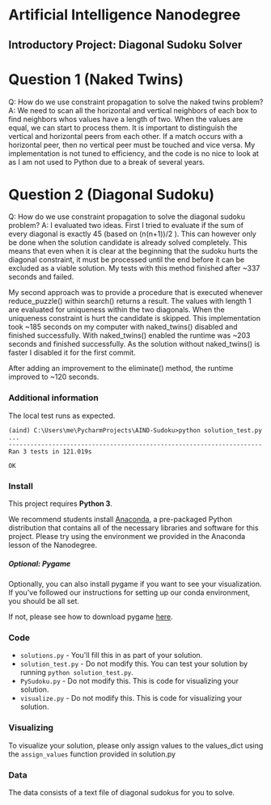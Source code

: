 # Artificial Intelligence Nanodegree
## Introductory Project: Diagonal Sudoku Solver

# Question 1 (Naked Twins)
Q: How do we use constraint propagation to solve the naked twins problem?  
A: We need to scan all the horizontal and vertical neighbors of each box
   to find neighbors whos values have a length of two. When the values
   are equal, we can start to process them. It is important to distinguish
   the vertical and horizontal peers from each other. If a match occurs
   with a horizontal peer, then no vertical peer must be touched and vice
   versa. My implementation is not tuned to efficiency, and the code is
   no nice to look at as I am not used to Python due to a break of several
   years.

# Question 2 (Diagonal Sudoku)
Q: How do we use constraint propagation to solve the diagonal sudoku problem?
A: I evaluated two ideas. First I tried to evaluate if the sum of every diagonal
   is exactly 45 (based on (n(n+1))/2 ). This can however only be done when the
   solution candidate is already solved completely. This means that even when
   it is clear at the beginning that the sudoku hurts the diagonal constraint,
   it must be processed until the end before it can be excluded as a viable
   solution. My tests with this method finished after ~337 seconds and failed.

   My second approach was to provide a procedure that is executed whenever
   reduce_puzzle() within search() returns a result. The values with length 1
   are evaluated for uniqueness within the two diagonals. When the uniqueness
   constraint is hurt the candidate is skipped. This implementation took
   ~185 seconds on my computer with naked_twins() disabled and finished
   successfully. With naked_twins() enabled the runtime was ~203 seconds
   and finished successfully. As the solution without naked_twins() is faster
   I disabled it for the first commit.

   After adding an improvement to the eliminate() method, the runtime
   improved to ~120 seconds.

### Additional information

The local test runs as expected.

```
(aind) C:\Users\me\PycharmProjects\AIND-Sudoku>python solution_test.py
...
----------------------------------------------------------------------
Ran 3 tests in 121.019s

OK
```

### Install

This project requires **Python 3**.

We recommend students install [Anaconda](https://www.continuum.io/downloads), a pre-packaged Python distribution that contains all of the necessary libraries and software for this project. 
Please try using the environment we provided in the Anaconda lesson of the Nanodegree.

##### Optional: Pygame

Optionally, you can also install pygame if you want to see your visualization. If you've followed our instructions for setting up our conda environment, you should be all set.

If not, please see how to download pygame [here](http://www.pygame.org/download.shtml).

### Code

* `solutions.py` - You'll fill this in as part of your solution.
* `solution_test.py` - Do not modify this. You can test your solution by running `python solution_test.py`.
* `PySudoku.py` - Do not modify this. This is code for visualizing your solution.
* `visualize.py` - Do not modify this. This is code for visualizing your solution.

### Visualizing

To visualize your solution, please only assign values to the values_dict using the ```assign_values``` function provided in solution.py

### Data

The data consists of a text file of diagonal sudokus for you to solve.